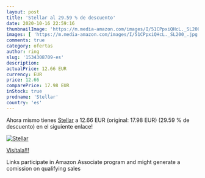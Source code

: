 ```yaml
---
layout: post
title: 'Stellar al 29.59 % de descuento'
date: 2020-10-16 22:59:16
thumbnailImage: 'https://m.media-amazon.com/images/I/51CPpxiQHcL._SL200_.jpg'
images: [ 'https://m.media-amazon.com/images/I/51CPpxiQHcL._SL200_.jpg' ]
comments: true
category: ofertas
author: ring
slug: '1534308709-es'
description:
actualPrice: 12.66 EUR
currency: EUR
price: 12.66
comparePrice: 17.98 EUR
inStock: true
prodname: 'Stellar'
country: 'es'
---
```


Ahora mismo tienes [Stellar](https://www.amazon.es/dp/1534308709/?tag=tolees-21) a 12.66 EUR (original: 17.98 EUR) (29.59 %  de descuento) en el siguiente enlace!

[![Stellar](https://m.media-amazon.com/images/I/51CPpxiQHcL._SL200_.jpg)](https://www.amazon.es/dp/1534308709/?tag=tolees-21)

[Visítala!!!](https://www.amazon.es/dp/1534308709/?tag=tolees-21)

Links participate in Amazon Associate program and might generate a comission on qualifying sales
